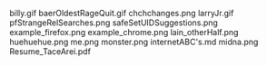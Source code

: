 billy.gif
baerOldestRageQuit.gif
chchchanges.png
larryJr.gif
pfStrangeRelSearches.png
safeSetUIDSuggestions.png
example_firefox.png
example_chrome.png
lain_otherHalf.png
huehuehue.png
me.png
monster.png
internetABC's.md
midna.png
Resume_TaceArei.pdf
